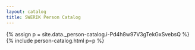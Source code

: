 ```yaml
---
layout: catalog
title: SWERIK Person Catalog
---
```

{% assign p = site.data._person-catalog.i-Pd4h8w97V3gTekGxSvebsQ %}
{% include person-catalog.html p=p %}

